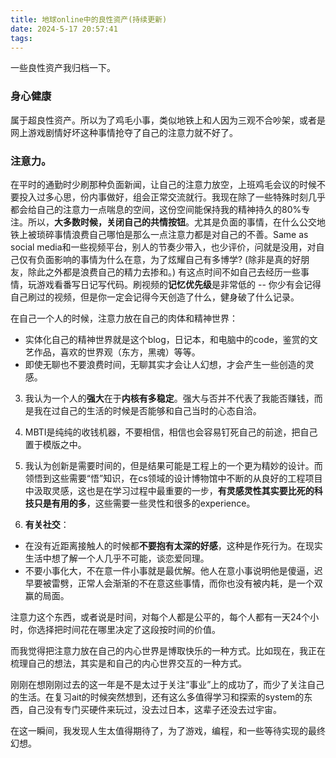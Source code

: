 ```yaml
---
title: 地球online中的良性资产(持续更新)
date: 2024-5-17 20:57:41
tags:
---
```


一些良性资产我归档一下。

### **身心健康**

属于超良性资产。所以为了鸡毛小事，类似地铁上和人因为三观不合吵架，或者是网上游戏剧情好坏这种事情抢夺了自己的注意力就不好了。


### **注意力**。

在平时的通勤时少刷那种负面新闻，让自己的注意力放空，上班鸡毛会议的时候不要投入过多心思，份内事做好，组会正常交流就行。我现在除了一些特殊时刻几乎都会给自己的注意力一点喘息的空间，这份空间能保持我的精神持久的80%专注。所以，**大多数时候，关闭自己的共情按钮**。尤其是负面的事情，在什么公交地铁上被琐碎事情浪费自己哪怕是那么一点注意力都是对自己的不善。Same as social media和一些视频平台，别人的节奏少带入，也少评价，问就是没用，对自己仅有负面影响的事情为什么在意，为了炫耀自己有多博学? (除非是真的好朋友，除此之外都是浪费自己的精力去掺和。) 有这点时间不如自己去经历一些事情，玩游戏看番写日记写代码。刷视频的**记忆优先级**是非常低的 -- 你少有会记得自己刷过的视频，但是你一定会记得今天创造了什么，健身破了什么记录。

在自己一个人的时候，注意力放在自己的肉体和精神世界：
  * 实体化自己的精神世界就是这个blog，日记本，和电脑中的code，鉴赏的文艺作品，喜欢的世界观（东方，黑魂）等等。
  * 即使无聊也不要浪费时间，无聊其实才会让人幻想，才会产生一些创造的灵感。
3. 我认为一个人的**强大**在于**内核有多稳定**。强大与否并不代表了我能否赚钱，而是我在过自己的生活的时候是否能够和自己当时的心态自洽。
4. MBTI是纯纯的收钱机器，不要相信，相信也会容易钉死自己的前途，把自己置于模版之中。
5. 我认为创新是需要时间的，但是结果可能是工程上的一个更为精妙的设计。而领悟到这些需要“悟”知识，在cs领域的设计博物馆中不断的从良好的工程项目中汲取灵感，这也是在学习过程中最重要的一步，**有灵感灵性其实要比死的科技只是有用的多**，这些需要一些灵性和很多的experience。

6. **有关社交**：
* 在没有近距离接触人的时候都**不要抱有太深的好感**，这种是作死行为。在现实生活中想了解一个人几乎不可能，谈恋爱同理。
* 不要小事化大，不在意一件小事就是最优解。他人在意小事说明他是傻逼，迟早要被雷劈，正常人会渐渐的不在意这些事情，而你也没有被内耗，是一个双赢的局面。

注意力这个东西，或者说是时间，对每个人都是公平的，每个人都有一天24个小时，你选择把时间花在哪里决定了这段按时间的价值。

而我觉得把注意力放在自己的内心世界是博取快乐的一种方式。比如现在，我正在梳理自己的想法，其实是和自己的内心世界交互的一种方式。

刚刚在想刚刚过去的这一年是不是太过于关注“事业”上的成功了，而少了关注自己的生活。在复习ait的时候突然想到，还有这么多值得学习和探索的system的东西，自己没有专门买硬件来玩过，没去过日本，这辈子还没去过宇宙。

在这一瞬间，我发现人生太值得期待了，为了游戏，编程，和一些等待实现的最终幻想。
